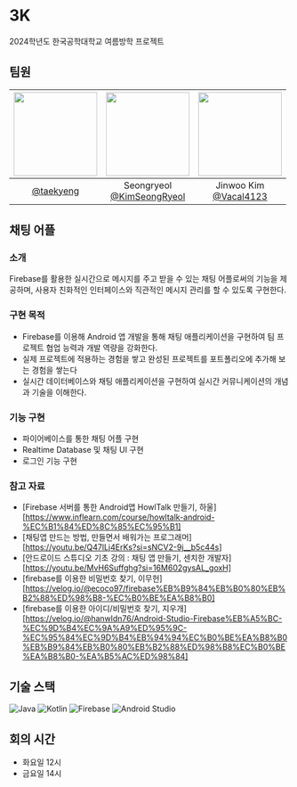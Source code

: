 # 3K
2024학년도 한국공학대학교 여름방학 프로젝트

## 팀원
|<img src="https://avatars.githubusercontent.com/u/174297544?v=4" width="150" height="150"/>|<img src="https://avatars.githubusercontent.com/u/73999512?v=4" width="150" height="150"/>|<img src="https://avatars.githubusercontent.com/u/87019634?v=4" width="150" height="150"/>|
|:-:|:-:|:-:|
|[@taekyeng](https://github.com/taekyeng)|Seongryeol<br/>[@KimSeongRyeol](https://github.com/KimSeongRyeol)|Jinwoo Kim<br/>[@Vacal4123](https://github.com/Vacal4123)|

## 채팅 어플

### 소개
Firebase를 활용한 실시간으로 메시지를 주고 받을 수 있는 채팅 어플로써의 기능을 제공하며, 사용자 친화적인 인터페이스와 직관적인 메시지 관리를 할 수 있도록 구현한다.


### 구현 목적
- Firebase를 이용해 Android 앱 개발을 통해 채팅 애플리케이션을 구현하여 팀 프로젝트 협업 능력과 개발 역량을 강화한다. 
- 실제 프로젝트에 적용하는 경험을 쌓고 완성된 프로젝트를 포트폴리오에 추가해 보는 경험을 쌓는다
- 실시간 데이터베이스와 채팅 애플리케이션을 구현하여 실시간 커뮤니케이션의 개념과 기술을 이해한다.

### 기능 구현
- 파이어베이스를 통한 채팅 어플 구현
- Realtime Database 및 채팅 UI 구현  
- 로그인 기능 구현

### 참고 자료
- [Firebase 서버를 통한 Android앱 HowlTalk 만들기, 하울][https://www.inflearn.com/course/howltalk-android-%EC%B1%84%ED%8C%85%EC%95%B1]
- [채팅앱 만드는 방법, 만들면서 배워가는 프로그래머][https://youtu.be/Q47lLj4ErKs?si=sNCV2-9j__b5c44s]
- [안드로이드 스튜디오 기초 강의 : 채팅 앱 만들기, 센치한 개발자][https://youtu.be/MvH6Suffghg?si=16M602gysAL_goxH]
- [firebase를 이용한 비밀번호 찾기, 이무헌][https://velog.io/@ecoco97/firebase%EB%B9%84%EB%B0%80%EB%B2%88%ED%98%B8-%EC%B0%BE%EA%B8%B0]
- [firebase를 이용한 아이디/비밀번호 찾기, 지우개][https://velog.io/@hanwldn76/Android-Studio-Firebase%EB%A5%BC-%EC%9D%B4%EC%9A%A9%ED%95%9C-%EC%95%84%EC%9D%B4%EB%94%94%EC%B0%BE%EA%B8%B0%EB%B9%84%EB%B0%80%EB%B2%88%ED%98%B8%EC%B0%BE%EA%B8%B0-%EA%B5%AC%ED%98%84]

## 기술 스택
![Java](https://img.shields.io/badge/java-%23ED8B00.svg?style=for-the-badge&logo=openjdk&logoColor=white)
![Kotlin](https://img.shields.io/badge/kotlin-%237F52FF.svg?style=for-the-badge&logo=kotlin&logoColor=white)
![Firebase](https://img.shields.io/badge/firebase-a08021?style=for-the-badge&logo=firebase&logoColor=ffcd34)
![Android Studio](https://img.shields.io/badge/android%20studio-346ac1?style=for-the-badge&logo=android%20studio&logoColor=white)

## 회의 시간
- 화요일 12시
- 금요일 14시
